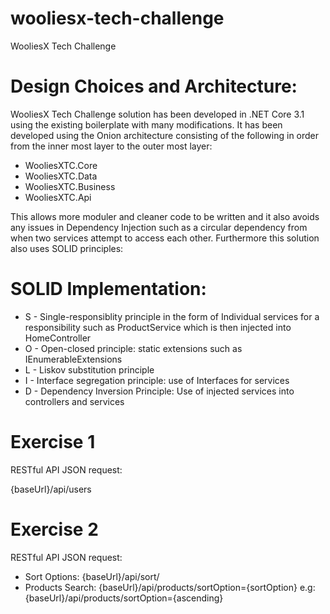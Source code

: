 # wooliesx-tech-challenge
WooliesX Tech Challenge

# Design Choices and Architecture:

WooliesX Tech Challenge solution has been developed in .NET Core 3.1 using the existing boilerplate with many modifications. It has been developed using the Onion architecture consisting of the following in order from the inner most layer to the outer most layer:

* WooliesXTC.Core
* WooliesXTC.Data
* WooliesXTC.Business
* WooliesXTC.Api

This allows more moduler and cleaner code to be written and it also avoids any issues in Dependency Injection such as a circular dependency from when two services attempt to access each other. Furthermore this solution also uses SOLID principles:

# SOLID Implementation:
* S - Single-responsiblity principle in the form of Individual services for a responsibility such as ProductService which is then injected into HomeController
* O - Open-closed principle: static extensions such as IEnumerableExtensions
* L - Liskov substitution principle
* I - Interface segregation principle: use of Interfaces for services
* D - Dependency Inversion Principle: Use of injected services into controllers and services

# Exercise 1
RESTful API JSON request:

{baseUrl}/api/users

# Exercise 2
RESTful API JSON request:

* Sort Options: {baseUrl}/api/sort/
* Products Search: {baseUrl}/api/products/sortOption={sortOption} e.g: {baseUrl}/api/products/sortOption={ascending}